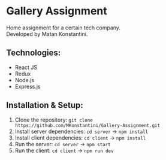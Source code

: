 # Gallery Assignment

Home assignment for a certain tech company.  
Developed by Matan Konstantini.

## Technologies:

- React JS
- Redux
- Node.js
- Express.js

## Installation & Setup:

1.  Clone the repository: `git clone https://github.com/MKonstantini/Gallery-Assignment.git`
2.  Install server dependencies: `cd server` -> `npm install`
3.  Install client dependencies: `cd client` -> `npm install`
4.  Run the server: `cd server` -> `npm start`
5.  Run the client: `cd client` -> `npm run dev`
